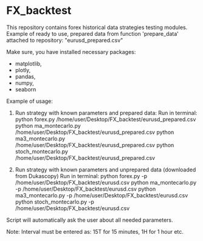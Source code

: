 # FX_backtest
This repository contains forex historical data strategies testing modules.
Example of ready to use, prepared data from function 'prepare_data' attached to repository: "eurusd_prepared.csv" 

Make sure, you have installed necessary packages:
- matplotlib,
- plotly,
- pandas,
- numpy,
- seaborn

Example of usage:
1. Run strategy with known parameters and prepared data:
Run in terminal: python forex.py /home/user/Desktop/FX_backtest/eurusd_prepared.csv
                 python ma_montecarlo.py /home/user/Desktop/FX_backtest/eurusd_prepared.csv
                 python ma3_montecarlo.py /home/user/Desktop/FX_backtest/eurusd_prepared.csv
                 python stoch_montecarlo.py /home/user/Desktop/FX_backtest/eurusd_prepared.csv

2. Run strategy with known parameters and unprepared data (downloaded from Dukascopy)
Run in terminal: python forex.py -p /home/user/Desktop/FX_backtest/eurusd.csv
                 python ma_montecarlo.py -p /home/user/Desktop/FX_backtest/eurusd.csv
                 python ma3_montecarlo.py -p /home/user/Desktop/FX_backtest/eurusd.csv
                 python stoch_montecarlo.py -p /home/user/Desktop/FX_backtest/eurusd.csv

Script will automatically ask the user about all needed parameters.

Note:
Interval must be entered as: 15T for 15 minutes, 1H for 1 hour etc. 



